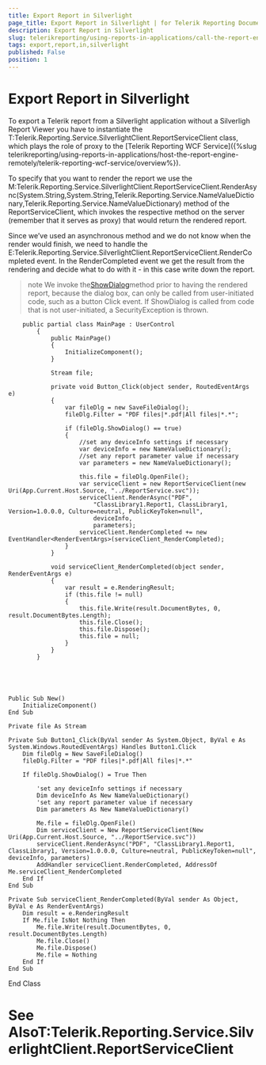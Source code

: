 ```yaml
---
title: Export Report in Silverlight
page_title: Export Report in Silverlight | for Telerik Reporting Documentation
description: Export Report in Silverlight
slug: telerikreporting/using-reports-in-applications/call-the-report-engine-via-apis/export-report-in-silverlight
tags: export,report,in,silverlight
published: False
position: 1
---
```


# Export Report in Silverlight



To export a Telerik report from a Silverlight application without a Silverligh Report Viewer you have to instantiate the T:Telerik.Reporting.Service.SilverlightClient.ReportServiceClient class, which plays the role of proxy to the [Telerik Reporting WCF Service]({%slug telerikreporting/using-reports-in-applications/host-the-report-engine-remotely/telerik-reporting-wcf-service/overview%}).
	  

To specify that you want to render the report we use the
		M:Telerik.Reporting.Service.SilverlightClient.ReportServiceClient.RenderAsync(System.String,System.String,Telerik.Reporting.Service.NameValueDictionary,Telerik.Reporting.Service.NameValueDictionary)
		  method of the ReportServiceClient, which invokes the respective method on the server (remember that it serves as proxy)
		  that would return the rendered report.
	  

Since we’ve used an asynchronous method and we do not know when the render would finish, we need to handle the
		E:Telerik.Reporting.Service.SilverlightClient.ReportServiceClient.RenderCompleted
		  event. In the RenderCompleted event we get the result from the rendering and decide what to do with it -  in this case write down the report.
	  

>note We invoke the[ShowDialog](http://msdn.microsoft.com/en-us/library/system.windows.controls.savefiledialog.showdialog(VS.95).aspx)method prior to having the rendered report, because the dialog box, can only be called from user-initiated code, such as a button Click event. If ShowDialog is called from code that is not user-initiated, a SecurityException is thrown.
>


	
		public partial class MainPage : UserControl
		    {
		        public MainPage()
		        {
		            InitializeComponent();
		        }
		  
		        Stream file;
		  
		        private void Button_Click(object sender, RoutedEventArgs e)
		        { 
		            var fileDlg = new SaveFileDialog();
		            fileDlg.Filter = "PDF files|*.pdf|All files|*.*";
		              
		            if (fileDlg.ShowDialog() == true)
		            {
                        //set any deviceInfo settings if necessary
                        var deviceInfo = new NameValueDictionary();
                        //set any report parameter value if necessary
                        var parameters = new NameValueDictionary();

                        this.file = fileDlg.OpenFile();
		                var serviceClient = new ReportServiceClient(new Uri(App.Current.Host.Source, "../ReportService.svc"));
		                serviceClient.RenderAsync("PDF", 
		                    "ClassLibrary1.Report1, ClassLibrary1, Version=1.0.0.0, Culture=neutral, PublicKeyToken=null", 
		                    deviceInfo, 
		                    parameters);
		                serviceClient.RenderCompleted += new EventHandler<RenderEventArgs>(serviceClient_RenderCompleted);
		            }
		        }
		  
		        void serviceClient_RenderCompleted(object sender, RenderEventArgs e)
		        {
		            var result = e.RenderingResult;
		            if (this.file != null)
		            {
		                this.file.Write(result.DocumentBytes, 0, result.DocumentBytes.Length);
		                this.file.Close();
		                this.file.Dispose();
		                this.file = null;
		            }
		        }    
		    }
		



	
    Public Sub New()
        InitializeComponent()
    End Sub

    Private file As Stream

    Private Sub Button1_Click(ByVal sender As System.Object, ByVal e As System.Windows.RoutedEventArgs) Handles Button1.Click
        Dim fileDlg = New SaveFileDialog()
        fileDlg.Filter = "PDF files|*.pdf|All files|*.*"

        If fileDlg.ShowDialog() = True Then
           
            'set any deviceInfo settings if necessary
            Dim deviceInfo As New NameValueDictionary()
            'set any report parameter value if necessary
            Dim parameters As New NameValueDictionary()

            Me.file = fileDlg.OpenFile()
            Dim serviceClient = New ReportServiceClient(New Uri(App.Current.Host.Source, "../ReportService.svc"))
            serviceClient.RenderAsync("PDF", "ClassLibrary1.Report1, ClassLibrary1, Version=1.0.0.0, Culture=neutral, PublicKeyToken=null", deviceInfo, parameters)
            AddHandler serviceClient.RenderCompleted, AddressOf Me.serviceClient_RenderCompleted
        End If
    End Sub

    Private Sub serviceClient_RenderCompleted(ByVal sender As Object, ByVal e As RenderEventArgs)
        Dim result = e.RenderingResult
        If Me.file IsNot Nothing Then
            Me.file.Write(result.DocumentBytes, 0, result.DocumentBytes.Length)
            Me.file.Close()
            Me.file.Dispose()
            Me.file = Nothing
        End If
    End Sub

End Class
		



# See AlsoT:Telerik.Reporting.Service.SilverlightClient.ReportServiceClient

